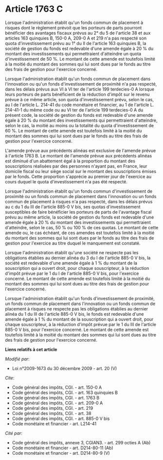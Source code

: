 # Article 1763 C

Lorsque l'administration établit qu'un fonds commun de placement à risques dont le règlement prévoit que les porteurs de
parts pourront bénéficier des avantages fiscaux prévus au 2° du 5 de l'article 38 et aux articles 163 quinquies B, 150-0 A,
209-0 A et 219 n'a pas respecté son quota d'investissement prévu au 1° du II de l'article 163 quinquies B, la société de
gestion du fonds est redevable d'une amende égale à 20 % du montant des investissements qui permettraient d'atteindre un
quota d'investissement de 50 %. Le montant de cette amende est toutefois limité à la moitié du montant des sommes qui lui
sont dues par le fonds au titre des frais de gestion pour l'exercice concerné. 

Lorsque l'administration établit qu'un fonds commun de placement dans l'innovation ou qu'un fonds d'investissement de
proximité n'a pas respecté, dans les délais prévus aux VI à VI ter de l'article 199 terdecies-0 A lorsque leurs porteurs de
parts bénéficient de la réduction d'impôt sur le revenu prévue à ce même article, son quota d'investissement prévu, selon le
cas, au I de l'article L. 214-41 du code monétaire et financier, au 1 de l'article L. 214-41-1 du même code ou au VI ter de
l'article 199 terdecies-0 A du présent code, la société de gestion du fonds est redevable d'une amende égale à 20 % du
montant des investissements qui permettraient d'atteindre, selon le cas, la moitié au moins ou la totalité du quota
d'investissement de 60 %. Le montant de cette amende est toutefois limité à la moitié du montant des sommes qui lui sont dues
par le fonds au titre des frais de gestion pour l'exercice concerné.

L'amende prévue aux précédents alinéas est exclusive de l'amende prévue à l'article 1763 B. Le montant de l'amende prévue aux
précédents alinéas est diminué d'un abattement égal à la proportion du montant des souscriptions réalisées par des personnes
n'ayant pas, en France, leur domicile fiscal ou leur siège social sur le montant des souscriptions émises par le fonds. Cette
proportion s'apprécie au premier jour de l'exercice au cours duquel le quota d'investissement n'a pas été respecté. 

Lorsque l'administration établit qu'un fonds commun d'investissement de proximité ou un fonds commun de placement dans
l'innovation ou un fonds commun de placement à risques n'a pas respecté, dans les délais prévus au c du 1 du III de l'article
885-0 V bis, ses quotas d'investissement susceptibles de faire bénéficier les porteurs de parts de l'avantage fiscal prévu au
même article, la société de gestion du fonds est redevable d'une amende égale à 20 % du montant des investissements qui
permettraient d'atteindre, selon le cas, 50 % ou 100 % de ces quotas. Le montant de cette amende ou, le cas échéant, de ces
amendes est toutefois limité à la moitié du montant des sommes qui lui sont dues par le fonds au titre des frais de gestion
pour l'exercice au titre duquel le manquement est constaté.

Lorsque l'administration établit qu'une société ne respecte pas les obligations établies au dernier alinéa du 3 du I de
l'article 885-0 V bis, la société est redevable d'une amende égale à 1 % du montant de la souscription qui a ouvert droit,
pour chaque souscripteur, à la réduction d'impôt prévue par le 1 du I de l'article 885-0 V bis, pour l'exercice concerné. Le
montant de cette amende est toutefois limité à la moitié du montant des sommes qui lui sont dues au titre des frais de
gestion pour l'exercice concerné.

Lorsque l'administration établit qu'un fonds d'investissement de proximité, un fonds commun de placement dans l'innovation ou
un fonds commun de placement à risques ne respecte pas les obligations établies au dernier alinéa du 1 du III de l'article
885-0 V bis, le fonds est redevable d'une amende égale à 1 % du montant de la souscription qui a ouvert droit, pour chaque
souscripteur, à la réduction d'impôt prévue par le 1 du III de l'article 885-0 V bis, pour l'exercice concerné. Le montant de
cette amende est toutefois limité à la moitié du montant des sommes qui lui sont dues au titre des frais de gestion pour
l'exercice concerné.

**Liens relatifs à cet article**

_Modifié par_:

  - Loi n°2009-1673 du 30 décembre 2009 - art. 20 (V)

_Cite_:

  - Code général des impôts, CGI. - art. 150-0 A
  - Code général des impôts, CGI. - art. 163 quinquies B
  - Code général des impôts, CGI. - art. 1763 B
  - Code général des impôts, CGI. - art. 209-0 A
  - Code général des impôts, CGI. - art. 219
  - Code général des impôts, CGI. - art. 38
  - Code général des impôts, CGI. - art. 885-0 V bis
  - Code monétaire et financier - art. L214-41

_Cité par_:

  - Code général des impôts, annexe 3, CGIAN3. - art. 299 octies A (Ab)
  - Code monétaire et financier - art. D214-80-11 (Ab)
  - Code monétaire et financier - art. D214-80-9 (V)

